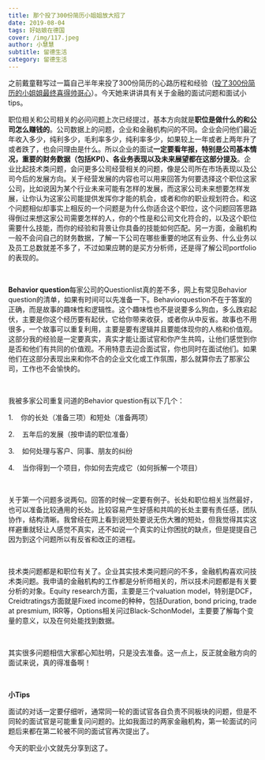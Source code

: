 ```yaml
---
title: 那个投了300份简历小姐姐放大招了
date: 2019-08-04
tags: 好姑娘在德国
cover: /img/117.jpeg
author: 小慧慧
subtitle: 留德生活
category: 留德生活
---
```




之前戴童鞋写过一篇自己半年来投了300份简历的心路历程和经验（[投了300份简历的小姐姐最终喜得帅哥心](http://mp.weixin.qq.com/s?__biz=MzI0OTE4MTY1Ng==&amp;mid=2649563429&amp;idx=1&amp;sn=1bf3eeedecd76defda2f7937a7c1630f&amp;chksm=f18ce592c6fb6c8465b38cd5174b4d9769a4c003c43ba35ae96359e101eaac451fcfffd23dfb&amp;scene=21#wechat_redirect)）。今天她来讲讲具有关于金融的面试问题和面试小tips。



职位相关和公司相关的必问问题上次已经提过，基本方向就是**职位是做什么的和公司怎么赚钱的**。公司数据上的问题，企业和金融机构问的不同。企业会问他们最近年收入多少，纯利多少，毛利率多少，纯利率多少，如果较上一年或者上两年升了或者跌了，也会问理由是什么。所以企业的面试**一定要看年报，特别是公司基本情况，重要的财务数据（包括KPI）、各业务表现以及未来展望都在这部分提及**。企业比起技术类问题，会问更多公司经营相关的问题，像是公司所在市场表现以及公司今后的发展方向。关于经营发展的内容也可以用来回答为何要选择这个职位这家公司，比如说因为某个行业未来可能有怎样的发展，而这家公司未来想要怎样发展，让你认为这家公司能提供发挥你才能的机会，或者和你的职业规划符合。和这个问题相似却事实上相反的一个问题是为什么你适合这个职位，这个问题回答思路得倒过来想这家公司需要怎样的人，你的个性是和公司文化符合的，以及这个职位需要什么技能，而你的经验和背景让你具备的技能如何匹配。另一方面，金融机构一般不会问自己的财务数据，了解一下公司在哪些重要的地区有业务、什么业务以及员工总数就差不多了，不过如果应聘的是买方分析师，还是得了解公司portfolio的表现的。

 

**Behavior question**每家公司的Questionlist真的差不多，网上有常见Behavior question的清单，如果有时间可以先准备一下。Behaviorquestion不在于答案的正确，而是故事的趣味性和逻辑性。这个趣味性也不是说要多么狗血，多么跌宕起伏，主要是你这个经历要有起伏，它给你带来收获，或者你从中反省。故事也不用很多，一个故事可以重复利用，主要是要有逻辑并且要能体现你的人格和价值观。这部分我的经验是一定要真实，真实才能让面试官和你产生共鸣，让他们感觉到你是否和他们有共同的价值观。不用特意去迎合面试官，你也同时在面试他们。如果他们在这部分表现出来和你不合的企业文化或工作氛围，那么就算你去了那家公司，工作也不会愉快的。

 

我被多家公司重复问道的Behavior question有以下几个：

1.    你的长处（准备三项）和短处（准备两项）

2.    五年后的发展（按申请的职位准备）

3.    如何处理与客户、同事、朋友的纠纷

4.    当你得到一个项目，你如何去完成它（如何拆解一个项目）

 

关于第一个问题多说两句。回答的时候一定要有例子。长处和职位相关当然最好，也可以准备比较通用的长处。比较容易产生好感和共鸣的长处主要有责任感，团队协作，结构清晰。我曾经在网上看到说短处要说无伤大雅的短处，但我觉得其实这样避重就轻让人感觉不真实，还不如说一个真实的让你困扰的缺点，但是提提自己因为到这个问题所以有反省和改正的进程。

 

技术类问题都是和职位有关了。企业其实技术类问题问的不多，金融机构喜欢问技术类问题。我申请的金融机构的工作都是分析师相关的，所以技术问题都是有关要分析的对象。Equity research方面，主要是三个valuation model，特别是DCF，Creidtratings方面就是Fixed income的种种，包括Duration, bond pricing, trade at presmium, IRR等，Options相关问过Black-SchonModel，主要要了解每个变量的意义，以及在何处能找到数据。

 

其实很多问题相信大家都心知肚明，只是没去准备。这一点上，反正就金融方向的面试来说，真的得准备啊！

 

**小Tips**

面试的对话一定要仔细听，通常同一轮的面试官各自负责不同板块的问题，但是不同轮的面试官是可能重复问问题的。比如我面过的两家金融机构，第一轮面试的问题后来都在第二轮被不同的面试官再次提出了。



今天的职业小文就先分享到这了。
